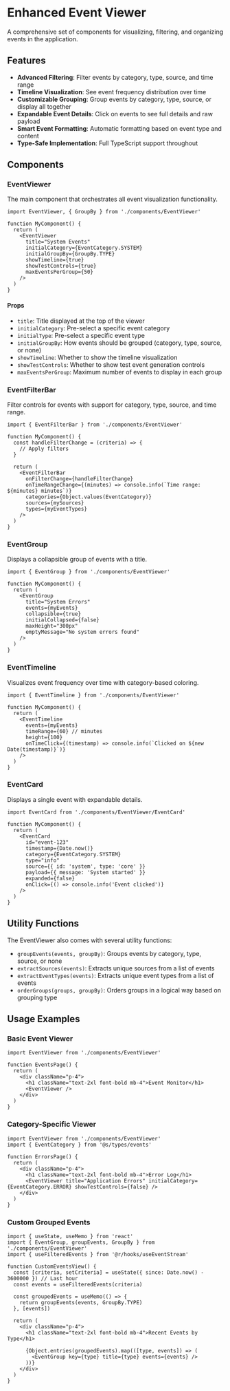 # Enhanced Event Viewer

A comprehensive set of components for visualizing, filtering, and organizing events in the application.

## Features

- **Advanced Filtering**: Filter events by category, type, source, and time range
- **Timeline Visualization**: See event frequency distribution over time
- **Customizable Grouping**: Group events by category, type, source, or display all together
- **Expandable Event Details**: Click on events to see full details and raw payload
- **Smart Event Formatting**: Automatic formatting based on event type and content
- **Type-Safe Implementation**: Full TypeScript support throughout

## Components

### EventViewer

The main component that orchestrates all event visualization functionality.

```tsx
import EventViewer, { GroupBy } from './components/EventViewer'

function MyComponent() {
  return (
    <EventViewer
      title="System Events"
      initialCategory={EventCategory.SYSTEM}
      initialGroupBy={GroupBy.TYPE}
      showTimeline={true}
      showTestControls={true}
      maxEventsPerGroup={50}
    />
  )
}
```

#### Props

- `title`: Title displayed at the top of the viewer
- `initialCategory`: Pre-select a specific event category
- `initialType`: Pre-select a specific event type
- `initialGroupBy`: How events should be grouped (category, type, source, or none)
- `showTimeline`: Whether to show the timeline visualization
- `showTestControls`: Whether to show test event generation controls
- `maxEventsPerGroup`: Maximum number of events to display in each group

### EventFilterBar

Filter controls for events with support for category, type, source, and time range.

```tsx
import { EventFilterBar } from './components/EventViewer'

function MyComponent() {
  const handleFilterChange = (criteria) => {
    // Apply filters
  }

  return (
    <EventFilterBar
      onFilterChange={handleFilterChange}
      onTimeRangeChange={(minutes) => console.info(`Time range: ${minutes} minutes`)}
      categories={Object.values(EventCategory)}
      sources={mySources}
      types={myEventTypes}
    />
  )
}
```

### EventGroup

Displays a collapsible group of events with a title.

```tsx
import { EventGroup } from './components/EventViewer'

function MyComponent() {
  return (
    <EventGroup
      title="System Errors"
      events={myEvents}
      collapsible={true}
      initialCollapsed={false}
      maxHeight="300px"
      emptyMessage="No system errors found"
    />
  )
}
```

### EventTimeline

Visualizes event frequency over time with category-based coloring.

```tsx
import { EventTimeline } from './components/EventViewer'

function MyComponent() {
  return (
    <EventTimeline
      events={myEvents}
      timeRange={60} // minutes
      height={100}
      onTimeClick={(timestamp) => console.info(`Clicked on ${new Date(timestamp)}`)}
    />
  )
}
```

### EventCard

Displays a single event with expandable details.

```tsx
import EventCard from './components/EventViewer/EventCard'

function MyComponent() {
  return (
    <EventCard
      id="event-123"
      timestamp={Date.now()}
      category={EventCategory.SYSTEM}
      type="info"
      source={{ id: 'system', type: 'core' }}
      payload={{ message: 'System started' }}
      expanded={false}
      onClick={() => console.info('Event clicked')}
    />
  )
}
```

## Utility Functions

The EventViewer also comes with several utility functions:

- `groupEvents(events, groupBy)`: Groups events by category, type, source, or none
- `extractSources(events)`: Extracts unique sources from a list of events
- `extractEventTypes(events)`: Extracts unique event types from a list of events
- `orderGroups(groups, groupBy)`: Orders groups in a logical way based on grouping type

## Usage Examples

### Basic Event Viewer

```tsx
import EventViewer from './components/EventViewer'

function EventsPage() {
  return (
    <div className="p-4">
      <h1 className="text-2xl font-bold mb-4">Event Monitor</h1>
      <EventViewer />
    </div>
  )
}
```

### Category-Specific Viewer

```tsx
import EventViewer from './components/EventViewer'
import { EventCategory } from '@s/types/events'

function ErrorsPage() {
  return (
    <div className="p-4">
      <h1 className="text-2xl font-bold mb-4">Error Log</h1>
      <EventViewer title="Application Errors" initialCategory={EventCategory.ERROR} showTestControls={false} />
    </div>
  )
}
```

### Custom Grouped Events

```tsx
import { useState, useMemo } from 'react'
import { EventGroup, groupEvents, GroupBy } from './components/EventViewer'
import { useFilteredEvents } from '@r/hooks/useEventStream'

function CustomEventsView() {
  const [criteria, setCriteria] = useState({ since: Date.now() - 3600000 }) // Last hour
  const events = useFilteredEvents(criteria)

  const groupedEvents = useMemo(() => {
    return groupEvents(events, GroupBy.TYPE)
  }, [events])

  return (
    <div className="p-4">
      <h1 className="text-2xl font-bold mb-4">Recent Events by Type</h1>

      {Object.entries(groupedEvents).map(([type, events]) => (
        <EventGroup key={type} title={type} events={events} />
      ))}
    </div>
  )
}
```
